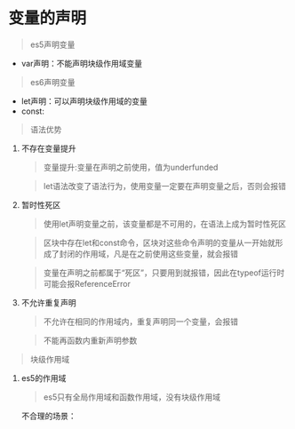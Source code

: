 # 变量的声明
  
>es5声明变量  

+ var声明：不能声明块级作用域变量

>es6声明变量

+ let声明：可以声明块级作用域的变量
+ const:
>语法优势

1. 不存在变量提升  

    >变量提升:变量在声明之前使用，值为underfunded   
    
    >let语法改变了语法行为，使用变量一定要在声明变量之后，否则会报错  
2. 暂时性死区

    >使用let声明变量之前，该变量都是不可用的，在语法上成为暂时性死区  
    
    >区块中存在let和const命令，区块对这些命令声明的变量从一开始就形成了封闭的作用域，凡是在之前使用这些变量，就会报错  
    
    >变量在声明之前都属于“死区”，只要用到就报错，因此在typeof运行时可能会报ReferenceError

3. 不允许重复声明
    
    >不允许在相同的作用域内，重复声明同一个变量，会报错  
    
    >不能再函数内重新声明参数  
    
>块级作用域  

1. es5的作用域

    > es5只有全局作用域和函数作用域，没有块级作用域    
    
      不合理的场景：  
        
        

































